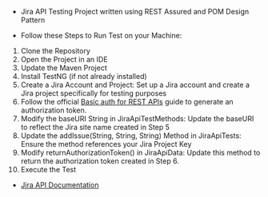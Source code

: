 * Jira API Testing Project written using REST Assured and POM Design Pattern

* Follow these Steps to Run Test on your Machine:
1) Clone the Repository
2) Open the Project in an IDE
3) Update the Maven Project
4) Install TestNG (if not already installed)
5) Create a Jira Account and Project:
   Set up a Jira account and create a Jira project specifically for testing purposes
6) Follow the official [Basic auth for REST APIs](https://developer.atlassian.com/cloud/jira/platform/basic-auth-for-rest-apis/) guide to generate an authorization token.
7) Modify the baseURI String in JiraApiTestMethods:
   Update the baseURI to reflect the Jira site name created in Step 5
8) Update the addIssue(String, String, String) Method in JiraApiTests:
   Ensure the method references your Jira Project Key
9) Modify returnAuthorizationToken() in JiraApiData:
   Update this method to return the authorization token created in Step 6.
10) Execute the Test

* [Jira API Documentation](https://developer.atlassian.com/cloud/jira/platform/rest/v2/intro/#about)

